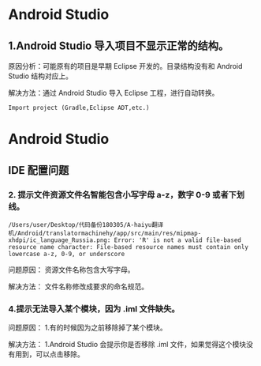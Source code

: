 #  Android Studio

## 1.Android Studio 导入项目不显示正常的结构。

原因分析：可能原有的项目是早期 Eclipse 开发的。目录结构没有和 Android Studio 结构对应上。

解决方法：通过 Android Studio 导入 Eclipse 工程，进行自动转换。

```
Import project (Gradle,Eclipse ADT,etc.)
```






# Android Studio

## IDE 配置问题



### 2. 提示文件资源文件名智能包含小写字母 a-z，数字 0-9 或者下划线。

```
/Users/user/Desktop/代码备份180305/A-haiyu翻译机/Android/translatormachinehy/app/src/main/res/mipmap-xhdpi/ic_language_Russia.png: Error: 'R' is not a valid file-based resource name character: File-based resource names must contain only lowercase a-z, 0-9, or underscore
```

问题原因：
资源文件名称包含大写字母。

解决方法：
文件名称修改成要求的命名规范。




### 4.提示无法导入某个模块，因为 .iml 文件缺失。

问题原因：
1.有的时候因为之前移除掉了某个模块。

解决方法：
1.Android Studio 会提示你是否移除 .iml 文件，如果觉得这个模块没有用到，可以点击移除。




